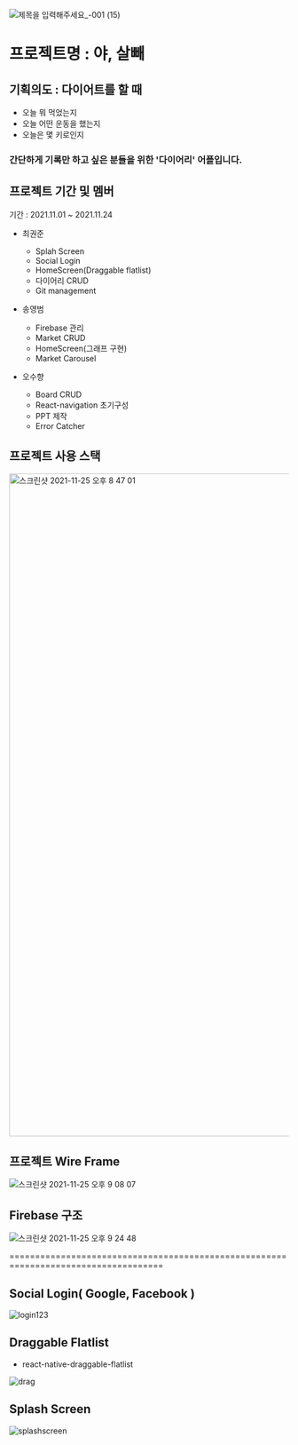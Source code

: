 ![제목을 입력해주세요_-001 (15)](https://user-images.githubusercontent.com/89247938/143434773-85276400-3771-4e4f-ba15-8e22a4ed678c.png)

# 프로젝트명 : 야, 살빼

## 기획의도 : 다이어트를 할 때

- 오늘 뭐 먹었는지
- 오늘 어떤 운동을 했는지
- 오늘은 몇 키로인지
### 간단하게 기록만 하고 싶은 분들을 위한 '다이어리' 어플입니다.

## 프로젝트 기간 및 멤버

기간 : 2021.11.01 ~ 2021.11.24

- 최권준
  - Splah Screen
  - Social Login
  - HomeScreen(Draggable flatlist)
  - 다이어리 CRUD
  - Git management
  
- 송영범
  - Firebase 관리
  - Market CRUD
  - HomeScreen(그래프 구현)
  - Market Carousel

- 오수향
  - Board CRUD
  - React-navigation 초기구성
  - PPT 제작
  - Error Catcher

## 프로젝트 사용 스택
<img width="1194" alt="스크린샷 2021-11-25 오후 8 47 01" src="https://user-images.githubusercontent.com/89247938/143436334-c26406c2-1700-4254-bea8-ef463dfd2a77.png">

## 프로젝트 Wire Frame
![스크린샷 2021-11-25 오후 9 08 07](https://user-images.githubusercontent.com/89247938/143439083-b0aa9cb0-6db8-4580-845a-907bbe9eb6b2.png)

## Firebase 구조
![스크린샷 2021-11-25 오후 9 24 48](https://user-images.githubusercontent.com/89247938/143441344-b38892e3-f912-4876-8fd2-cdb37936f6ba.png)

====================================================================================

## Social Login( Google, Facebook )
![login123](https://user-images.githubusercontent.com/89247938/143441503-7ec9a1fd-d57d-42dd-a541-62abefa4c095.gif)

## Draggable Flatlist
- react-native-draggable-flatlist

![drag](https://user-images.githubusercontent.com/89247938/143441779-70b34ebc-2af5-47c5-9f95-139b36aa1cd3.gif)

## Splash Screen

![splashscreen](https://user-images.githubusercontent.com/89247938/143442674-2b2d27ff-d9ca-4e73-bbfd-8004a5b8458d.gif)

